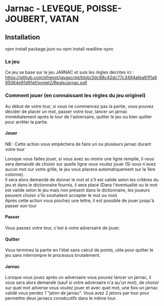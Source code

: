 # Jarnac - LEVEQUE, POISSE-JOUBERT, VATAN

## Installation
npm install package.json ou npm install readline-sync

### Le jeu

Ce jeu se base sur le jeu JARNAC et suis les règles décrites ici : https://github.com/sfrenot/javascript/blob/2dc88c42dc77c3494afea61f1a895064e91d91ef/projet2/RegleJarnac.pdf<br>

### Comment jouer (en connaissant les règles du jeu originel)

Au début de votre tour, si vous ne commencez pas la partie, vous pouvez décider de placer un mot, passer votre tour, lancer un jarnac immédiatement après le tour de l'adversaire, quitter le jeu ou bien quitter pour arrêter la partie.

#### Jouer

NB : Cette action vous empêchera de faire un ou plusieurs jarnac durant votre tour<br>

Lorsque vous faites jouer, si vous avez au moins une ligne remplie, il vous sera demandé de choisir sur quelle ligne vous voulez jouer (Si vous n'avez aucun mot sur votre grille, le jeu vous placera automatiquement sur la 1ère colonne).<br>
Il sera alors demandé de donner le mot et s'il est valide selon les critères du jeu et dans le dictionnaire fournis, il sera placé (Dans l'éventualité ou le mot est valide selon le jeu mais non présent dans le dictionnaire, les joueurs peuvent choisir s'ils souhaitent accepter le mot ou non)<br>
Après cette action vous piochez une lettre, il est possible de jouer jusqu'à passer son tour

#### Passer

Vous passez votre tour, c'est à votre adversaire de jouer.

#### Quitter

Vous terminez la partie en l'état sans calcul de points, utile pour quitter le jeu sans interrompre le processus brutalement.

#### Jarnac

Lorsque vous jouez après un adversaire vous pouvez lancer un jarnac, il vous sera alors demandé (sauf si votre adversaire n'a qu'un mot), de choisir sur quel mot adverse vous voulez jouer et avec quel mot, une fois un jarnac validé vous perdez 1 "jeton de jarnac". Vous avez 2 jetons par tour pour permettre deux jarnacs consécutifs dans le même tour.